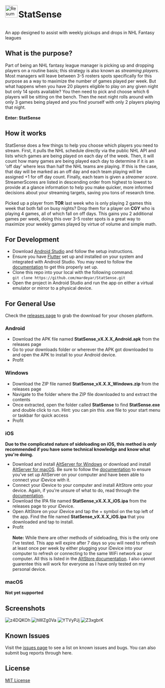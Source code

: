 <div style="display: flex; align-items: center;">
  <img align="left" width="40" height="40" src="https://raw.githubusercontent.com/mardeyar/StatSense/master/windows/runner/resources/app_icon.ico" alt="Resume application project app icon">
  <h1>StatSense</h1>
</div>

An app designed to assist with weekly pickups and drops in NHL Fantasy leagues
## What is the purpose?
Part of being an NHL fantasy league manager is picking up and dropping players on a routine basis; this strategy is also known as *streaming players*. Most managers will leave between 3-5 rosters spots specifically for this purpose as a way to maximize the number of games played per week. But what happens when you have 20 players eligible to play on any given night but only 14 spots available? You then need to pick and choose which 6 players will be sitting on the bench. Then the next night rolls around with only 3 games being played and you find yourself with only 2 players playing that night.<br><br>
**Enter: StatSense**
## How it works
StatSense does a few things to help you choose which players you need to stream. First, it pulls the NHL schedule directly via the public NHL API and lists which games are being played on each day of the week. Then, it will count how many games are being played each day to determine if it is an 'off day' where less than half the NHL teams are playing. If this is the case, that day will be marked as an off day and each team playing will be assigned +1 for off day count. Finally, each team is given a *streamer score*. StreamerScores are listed in descending order from highest to lowest to provide at a glance information to help you make quicker, more informed decisions about your streaming targets, saving you tons of research time.<br><br> 
Picked up a player from **TOR** last week who is only playing 2 games this week that both fall on busy nights? Drop them for a player on **CGY** who is playing 4 games, all of which fall on off days. This gains you 2 additional games per week, doing this over 3-5 roster spots is a great way to maximize your weekly games played by virtue of volume and simple math.
## For Development 
* Download [Android Studio](https://developer.android.com/studio) and follow the setup instructions.
* Ensure you have [Flutter](https://docs.flutter.dev/get-started/install) set up and installed on your system and integrated with Android Studio. You may need to follow the [documentation](https://docs.flutter.dev/) to get this properly set up.
* Clone this repo into your local with the following command:<br>```git clone https://github.com/mardeyar/StatSense.git```
* Open the project in Android Studio and run the app on either a virtual emulator or mirror to a physical device.
## For General Use
Check the [releases page](https://github.com/mardeyar/StatSense/releases/latest) to grab the download for your chosen platform.
### Android
* Download the APK file named **StatSense_vX.X.X_Android.apk** from the releases page
* Go to your downloads folder or wherever the APK got downloaded to and open the APK to install to your Android device.
* Profit
### Windows
* Download the ZIP file named **StatSense_vX.X.X_Windows.zip** from the releases page
* Navigate to the folder where the ZIP file downloaded to and extract the contents
* Once extracted, open the folder called **StatSense** to find **StatSense.exe** and double click to run. Hint: you can pin this .exe file to your start menu or taskbar for quick access
* Profit
### iOS
**Due to the complicated nature of sideloading on iOS, this method is ***only*** recommended if you have some technical knowledge and know what you're doing.**
* Download and install [AltServer for Windows](https://cdn.altstore.io/file/altstore/altinstaller.zip) or download and install [AltServer for macOS](https://cdn.altstore.io/file/altstore/altserver.zip). Be sure to follow the [documentation](https://faq.altstore.io/) to ensure you've set up AltServer on your computer and have been able to connect your iDevice with it.
* Connect your iDevice to your computer and install AltStore onto your device. Again, if you're unsure of what to do, read through the [documentation](https://faq.altstore.io/).
* Download the IPA file named **StatSense_vX.X.X_iOS.ipa** from the releases page to your iDevice.
* Open AltStore on your iDevice and tap the + symbol on the top left of the app. Find the file named **StatSense_vX.X.X_iOS.ipa** that you downloaded and tap to install.
* Profit<br><br>
**Note:** While there are other methods of sideloading, this is the only one I've tested. This app will expire after 7 days so you will need to refresh at least once per week by either plugging your iDevice into your computer to refresh or connecting to the same WiFi network as your computer. All this is listed in the [AltStore documentation](https://faq.altstore.io/). I also cannot guarentee this will work for everyone as I have only tested on my personal device.
### macOS
**Not yet supported**
## Screenshots
![z4DQKOh](https://github.com/mardeyar/StatSense/assets/117761940/62742826-566d-4781-8f41-6715808eefe1)
![hWZg0Va](https://github.com/mardeyar/StatSense/assets/117761940/be5028e9-5d11-4b5d-9bf9-bf4d610bef9c)
![YTVyPJj](https://github.com/mardeyar/StatSense/assets/117761940/4075826c-8ab6-489b-bdc7-8afba47e62f2)
![Z3xgbrK](https://github.com/mardeyar/StatSense/assets/117761940/e4ba0065-6f31-4470-a9e7-35f721fb4eb1)
## Known Issues
Visit the [issues page](https://github.com/mardeyar/StatSense/issues) to see a list on known issues and bugs. You can also submit bug reports through here.
## License
[MIT License](https://github.com/mardeyar/nhl_streamers/blob/master/LICENSE.md)
